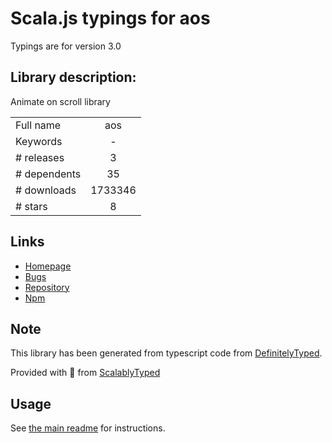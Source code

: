 
# Scala.js typings for aos

Typings are for version 3.0

## Library description:
Animate on scroll library

|                    |                 |
| ------------------ | :-------------: |
| Full name          | aos |
| Keywords           | - |
| # releases         | 3 |
| # dependents       | 35 |
| # downloads        | 1733346 |
| # stars            | 8 |

## Links
- [Homepage](https://michalsnik.github.io/aos/)
- [Bugs](https://github.com/michalsnik/aos/issues)
- [Repository](https://github.com/michalsnik/aos)
- [Npm](https://www.npmjs.com/package/aos)
    


## Note
This library has been generated from typescript code from [DefinitelyTyped](https://definitelytyped.org).

Provided with :purple_heart: from [ScalablyTyped](https://github.com/oyvindberg/ScalablyTyped)

## Usage
See [the main readme](../../readme.md) for instructions.



